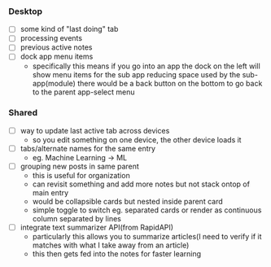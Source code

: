 ### Desktop
- [ ] some kind of "last doing" tab
- [ ] processing events
- [ ] previous active notes
- [ ] dock app menu items
    - specifically this means if you go into an app
      the dock on the left will show menu items for the sub app reducing space used by the sub-app(module)
      there would be a back button on the bottom to go back to the parent app-select menu

### Shared
- [ ] way to update last active tab across devices
    - so you edit something on one device, the other device loads it
- [ ] tabs/alternate names for the same entry
    - eg. Machine Learning -> ML
- [ ] grouping new posts in same parent
    - this is useful for organization
    - can revisit something and add more notes but not stack ontop of main entry
    - would be collapsible cards but nested inside parent card
    - simple toggle to switch eg. separated cards or render as continuous column separated by lines
- [ ] integrate text summarizer API(from RapidAPI)
    - particularly this allows you to summarize articles(I need to verify if it matches with what I take away from an article)
    - this then gets fed into the notes for faster learning
